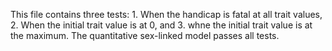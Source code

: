 This file contains three tests: 1. When the handicap is fatal at all trait values, 2. When the initial trait value is at 0,
and 3. whne the initial trait value is at the maximum. The quantitative sex-linked model passes all tests.
